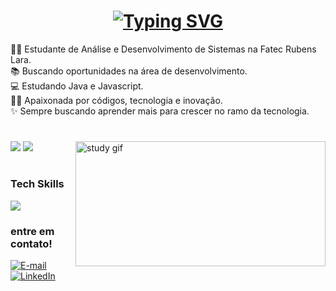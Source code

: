 <!-- boas vindas -->
<h1 align="center">
<a href="https://git.io/typing-svg"><img src="https://readme-typing-svg.herokuapp.com?font=Press+Start+2P&duration=2000&pause=1000&color=CD008BE1&vCenter=true&width=435&lines=Oi!+Eu+sou+a+Marcella" alt="Typing SVG" /></a>
</h1>

<!-- introdução -->
👩‍🎓 Estudante de Análise e Desenvolvimento de Sistemas na Fatec Rubens Lara. <br> 📚 Buscando oportunidades na área de desenvolvimento. <br> 💻 Estudando Java e Javascript. <br>👩‍💻 Apaixonada por códigos, tecnologia e inovação. <br>✨ Sempre buscando aprender mais para crescer no ramo da tecnologia.
  
#
<img align="right" alt="study gif" height="200px" width="400px" src="./img/study-gif.gif">

<!-- stats -->
![](https://github-readme-stats.vercel.app/api/top-langs/?username=marcellarc&layout=compact&theme=radical&bg_color=00000000) 
![](https://github-readme-stats.vercel.app/api?username=marcellarc&show_icons=true&theme=radical&bg_color=00000000)

#
<!-- habilidades -->
<h3> Tech Skills </h3>
<p>
  <a href="https://skillicons.dev">
    <img src="https://skillicons.dev/icons?i=js,html,css,c,cs,java" />
  </a>
</p>

<h3 align="left">entre em contato!</h3>

[![E-mail](https://img.shields.io/badge/-Email-000?style=for-the-badge&logo=microsoft-outlook&logoColor=FF00F6&color:FFF)](mailto:marcellaricoy@gmail.com)
[![LinkedIn](https://img.shields.io/badge/-LinkedIn-000?style=for-the-badge&logo=linkedin&logoColor=FF00F6&color:FFF)](https://www.linkedin.com/in/marcella-ricoy-b01529254/)

###
